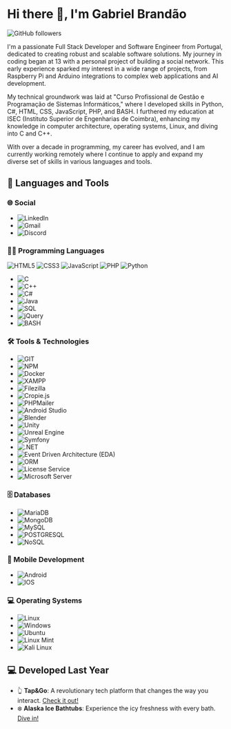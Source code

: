 # Hi there 👋, I'm Gabriel Brandão
![GitHub followers](https://img.shields.io/github/followers/bakill3?label=Follow&style=social)

I'm a passionate Full Stack Developer and Software Engineer from Portugal, dedicated to creating robust and scalable software solutions. My journey in coding began at 13 with a personal project of building a social network. This early experience sparked my interest in a wide range of projects, from Raspberry Pi and Arduino integrations to complex web applications and AI development.

My technical groundwork was laid at "Curso Profissional de Gestão e Programação de Sistemas Informáticos," where I developed skills in Python, C#, HTML, CSS, JavaScript, PHP, and BASH. I furthered my education at ISEC (Instituto Superior de Engenharias de Coimbra), enhancing my knowledge in computer architecture, operating systems, Linux, and diving into C and C++.

With over a decade in programming, my career has evolved, and I am currently working remotely where I continue to apply and expand my diverse set of skills in various languages and tools.


## 🚀 Languages and Tools

### 🌐 Social
- ![LinkedIn](https://img.shields.io/badge/-LinkedIn-0077B5?style=flat&logo=LinkedIn&logoColor=white)
- ![Gmail](https://img.shields.io/badge/-Gmail-D14836?style=flat&logo=Gmail&logoColor=white)
- ![Discord](https://img.shields.io/badge/-Discord-7289DA?style=flat&logo=Discord&logoColor=white)

### 👨‍💻 Programming Languages
![HTML5](https://img.shields.io/badge/HTML5-E34F26?style=for-the-badge&logo=html5&logoColor=white)
![CSS3](https://img.shields.io/badge/CSS3-1572B6?style=for-the-badge&logo=css3&logoColor=white)
![JavaScript](https://img.shields.io/badge/JavaScript-F7DF1E?style=for-the-badge&logo=javascript&logoColor=black)
![PHP](https://img.shields.io/badge/PHP-777BB4?style=for-the-badge&logo=php&logoColor=white)
![Python](https://img.shields.io/badge/Python-3776AB?style=for-the-badge&logo=python&logoColor=white)
- ![C](https://img.shields.io/badge/C-00599C?style=for-the-badge&logo=c&logoColor=white)
- ![C++](https://img.shields.io/badge/C++-00599C?style=for-the-badge&logo=cplusplus&logoColor=white)
- ![C#](https://img.shields.io/badge/C%23-239120?style=for-the-badge&logo=c-sharp&logoColor=white)
- ![Java](https://img.shields.io/badge/Java-007396?style=for-the-badge&logo=java&logoColor=white)
- ![SQL](https://img.shields.io/badge/SQL-4479A1?style=for-the-badge&logo=sql&logoColor=white)
- ![jQuery](https://img.shields.io/badge/jQuery-0769AD?style=for-the-badge&logo=jquery&logoColor=white)
- ![BASH](https://img.shields.io/badge/gnu%20bash-%234EAA25.svg?&style=for-the-badge&logo=gnu%20bash&logoColor=white)

### 🛠️ Tools & Technologies
- ![GIT](https://img.shields.io/badge/-GIT-F05032?style=flat&logo=git&logoColor=white)
- ![NPM](https://img.shields.io/badge/-NPM-CB3837?style=flat&logo=npm&logoColor=white)
- ![Docker](https://img.shields.io/badge/-Docker-2496ED?style=flat&logo=Docker&logoColor=white)
- ![XAMPP](https://img.shields.io/badge/-XAMPP-FB7A24?style=flat&logo=XAMPP&logoColor=white)
- ![Filezilla](https://img.shields.io/badge/-Filezilla-BF0000?style=flat&logo=Filezilla&logoColor=white)
- ![Cropie.js](https://img.shields.io/badge/-Cropie.js-FF69B4?style=flat&logo=JavaScript&logoColor=white)
- ![PHPMailer](https://img.shields.io/badge/-PHPMailer-007ACC?style=flat&logo=PHP&logoColor=white)
- ![Android Studio](https://img.shields.io/badge/Android%20Studio-3DDC84?style=for-the-badge&logo=android-studio&logoColor=white)
- ![Blender](https://img.shields.io/badge/Blender-F5792A?style=for-the-badge&logo=blender&logoColor=white)
- ![Unity](https://img.shields.io/badge/Unity-000000?style=for-the-badge&logo=unity&logoColor=white)
- ![Unreal Engine](https://img.shields.io/badge/unreal%20engine-%23313131.svg?&style=for-the-badge&logo=unreal%20engine&logoColor=white)
- ![Symfony](https://img.shields.io/badge/-Symfony-000000?style=flat&logo=Symfony&logoColor=white)
- ![.NET](https://img.shields.io/badge/-.NET-512BD4?style=flat&logo=.NET&logoColor=white)
- ![Event Driven Architecture (EDA)](https://img.shields.io/badge/-EDA-007ACC?style=flat&logo=Architecture&logoColor=white)
- ![ORM](https://img.shields.io/badge/-ORM-007ACC?style=flat&logo=ORM&logoColor=white)
- ![License Service](https://img.shields.io/badge/-License%20Service-007ACC?style=flat&logo=License&logoColor=white)
- ![Microsoft Server](https://img.shields.io/badge/-Microsoft%20Server-007ACC?style=flat&logo=Microsoft&logoColor=white)

### 🗄️ Databases
- ![MariaDB](https://img.shields.io/badge/-MariaDB-C0765A?style=flat&logo=MariaDB&logoColor=white)
- ![MongoDB](https://img.shields.io/badge/-MongoDB-47A248?style=flat&logo=MongoDB&logoColor=white)
- ![MySQL](https://img.shields.io/badge/-MySQL-4479A1?style=flat&logo=MySQL&logoColor=white)
- ![POSTGRESQL](https://img.shields.io/badge/-POSTGRESQL-336791?style=flat&logo=PostgreSQL&logoColor=white)
- ![NoSQL](https://img.shields.io/badge/-NoSQL-000000?style=flat&logo=NoSQL&logoColor=white)

### 📱 Mobile Development
- ![Android](https://img.shields.io/badge/-Android-3DDC84?style=flat&logo=Android&logoColor=white)
- ![IOS](https://img.shields.io/badge/-IOS-000000?style=flat&logo=IOS&logoColor=white)

### 💻 Operating Systems
- ![Linux](https://img.shields.io/badge/-Linux-FCC624?style=flat&logo=Linux&logoColor=black)
- ![Windows](https://img.shields.io/badge/-Windows-0078D6?style=flat&logo=Windows&logoColor=white)
- ![Ubuntu](https://img.shields.io/badge/-Ubuntu-E95420?style=flat&logo=Ubuntu&logoColor=white)
- ![Linux Mint](https://img.shields.io/badge/-Linux%20Mint-87CF3E?style=flat&logo=Linux-Mint&logoColor=white)
- ![Kali Linux](https://img.shields.io/badge/-Kali%20Linux-557C94?style=flat&logo=Kali-Linux&logoColor=white)

## 💻 Developed Last Year
- 👆 **Tap&Go**: A revolutionary tech platform that changes the way you interact. [Check it out!](https://tapgotech.com/)
- ❄️ **Alaska Ice Bathtubs**: Experience the icy freshness with every bath. [Dive in!](https://alaskaicebath.com/)
